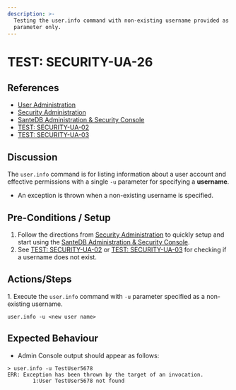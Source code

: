 ```yaml
---
description: >-
  Testing the user.info command with non-existing username provided as -u
  parameter only.
---
```


# TEST: SECURITY-UA-26

## References

* [User Administration](../../../../../../../operations/server-administration/santedb-icdr-admin-console/user-administration.md)
* [Security Administration](../../../../../../../operations-1/system-administration/security-administration/#demo-environment)&#x20;
* [SanteDB Administration & Security Console](../../../../../../../operations/server-administration/santedb-icdr-admin-console/)
* [TEST: SECURITY-UA-02](test-security-ua-02.md)
* [TEST: SECURITY-UA-03](test-security-ua-03.md)

## Discussion

The `user.info` command is for listing information about a user account and effective permissions with a single `-u` parameter for specifying a **username**.

* An exception is thrown when a non-existing username is specified.

## Pre-Conditions / Setup

1. Follow the directions from [Security Administration](../../../../../../../operations-1/system-administration/security-administration/#demo-environment) to quickly setup and start using the [SanteDB Administration & Security Console](../../../../../../../operations/server-administration/santedb-icdr-admin-console/).
2. See [TEST: SECURITY-UA-02](test-security-ua-02.md) or [TEST: SECURITY-UA-03](test-security-ua-03.md) for checking if a username does not exist.

## Actions/Steps

1\. Execute the `user.info` command with `-u` parameter specified as a non-existing username.

```
user.info -u <new user name>
```

## Expected Behaviour

* Admin Console output should appear as follows:

```
> user.info -u TestUser5678
ERR: Exception has been thrown by the target of an invocation.
        1:User TestUser5678 not found
```
